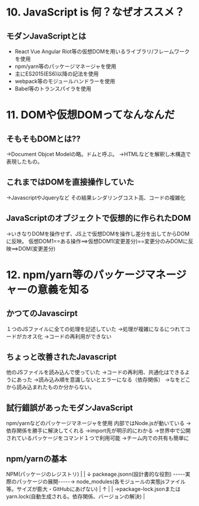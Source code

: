 # 10. JavaScript is 何？なぜオススメ？
## モダンJavaScriptとは
* React Vue Angular Riot等の仮想DOMを用いるライブラリ/フレームワークを使用
* npm/yarn等のパッケージマネージャを使用
* 主にES2015(ES6)以降の記法を使用
* webpack等のモジュールハンドラーを使用
* Babel等のトランスパイラを使用

# 11. DOMや仮想DOMってなんなんだ
## そもそもDOMとは??
->Document Objcet Modelの略。ドムと呼ぶ。
->HTMLなどを解釈し木構造で表現したもの。

## これまではDOMを直接操作していた
->JavascriptやJqueryなど
その結果レンダリングコスト高、コードの複雑化

## JavaScriptのオブジェクトで仮想的に作られたDOM
->いきなりDOMを操作せず、JS上で仮想DOMを操作し差分を出してからDOMに反映。
仮想DOM1==ある操作==>仮想DOM1(変更差分)==変更分のみDOMに反映==>DOM(変更差分)

# 12. npm/yarn等のパッケージマネージャーの意義を知る
## かつてのJavascirpt
１つのJSファイルに全ての処理を記述していた
->処理が複雑になるにつれてコードがカオス化
->コードの再利用ができない
## ちょっと改善されたJavascript
他のJSファイルを読み込んで使っていた
->コードの再利用、共通化はできるようにあった
->読み込み順を意識しないとエラーになる（依存関係）
->なをどこから読み込まれたものか分からない。
## 試行錯誤があったモダンJavaScript
npm/yarnなどのパッケージマネージャを使用
内部ではNode.jsが動いている
->依存関係を勝手に解決してくれる
->import先が明示的にわかる
->世界中で公開されているパッケージをコマンド１つで利用可能
->チーム内での共有も簡単に

## npm/yarnの基本
NPM(パッケージのレジストリ)
|
|
↓
packeage.jsonn(設計書的な役割) -----実際のパッケージの展開-----→ node_modules(各モジュールの実態jsファイル等。サイズが膨大・GitHubにあげない)
|                                                                     ↑
|                                                                     |
→package-lock.jsonまたはyarn.lock(自動生成される。依存関係、バージョンの解決) |
